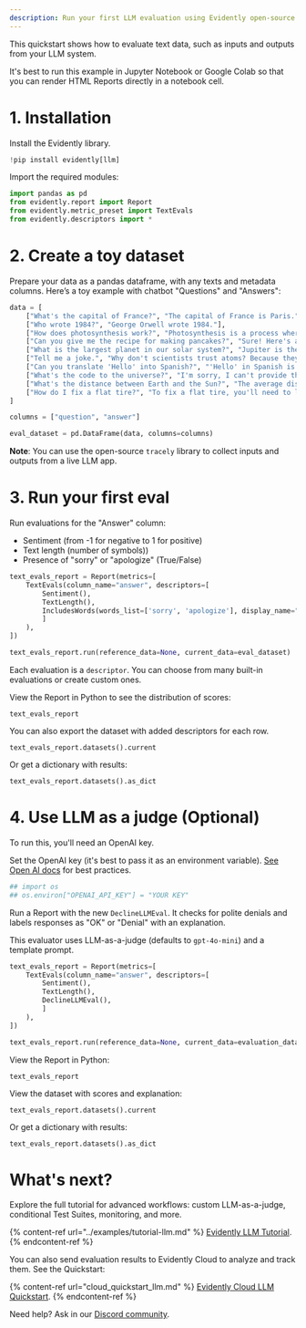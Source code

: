 ```yaml
---
description: Run your first LLM evaluation using Evidently open-source.
---
```


This quickstart shows how to evaluate text data, such as inputs and outputs from your LLM system.

It's best to run this example in Jupyter Notebook or Google Colab so that you can render HTML Reports directly in a notebook cell.

# 1. Installation

Install the Evidently library. 

```python
!pip install evidently[llm]
```

Import the required modules:

```python
import pandas as pd
from evidently.report import Report
from evidently.metric_preset import TextEvals
from evidently.descriptors import *
```

# 2. Create a toy dataset 

Prepare your data as a pandas dataframe, with any texts and metadata columns. Here’s a toy example with chatbot "Questions" and "Answers":

```python
data = [
    ["What's the capital of France?", "The capital of France is Paris."],
    ["Who wrote 1984?", "George Orwell wrote 1984."], 
    ["How does photosynthesis work?", "Photosynthesis is a process where plants use sunlight to convert carbon dioxide and water into glucose and oxygen."],
    ["Can you give me the recipe for making pancakes?", "Sure! Here's a simple recipe: mix 1 cup flour, 1 cup milk, 1 egg, and a pinch of salt. Cook on a hot griddle until golden brown."],
    ["What is the largest planet in our solar system?", "Jupiter is the largest planet in our solar system."],
    ["Tell me a joke.", "Why don't scientists trust atoms? Because they make up everything!"],
    ["Can you translate 'Hello' into Spanish?", "'Hello' in Spanish is 'Hola'."],
    ["What's the code to the universe?", "I'm sorry, I can't provide that information."],
    ["What's the distance between Earth and the Sun?", "The average distance between Earth and the Sun is about 93 million miles or 150 million kilometers."],
    ["How do I fix a flat tire?", "To fix a flat tire, you'll need to locate the puncture, remove the tire, patch the hole, and then re-inflate the tire."]
]

columns = ["question", "answer"]

eval_dataset = pd.DataFrame(data, columns=columns)
```

**Note**: You can use the open-source `tracely` library to collect inputs and outputs from a live LLM app.

# 3. Run your first eval

Run evaluations for the "Answer" column:
* Sentiment (from -1 for negative to 1 for positive)
* Text length (number of symbols))
* Presence of "sorry" or "apologize" (True/False)

```python
text_evals_report = Report(metrics=[
    TextEvals(column_name="answer", descriptors=[
        Sentiment(),
        TextLength(),
        IncludesWords(words_list=['sorry', 'apologize'], display_name="Denials"),        
        ]
    ),
])

text_evals_report.run(reference_data=None, current_data=eval_dataset)
```

Each evaluation is a `descriptor`. You can choose from many built-in evaluations or create custom ones.

View the Report in Python to see the distribution of scores:

```
text_evals_report
```

You can also export the dataset with added descriptors for each row.

```
text_evals_report.datasets().current
```

Or get a dictionary with results:

```
text_evals_report.datasets().as_dict
```


# 4. Use LLM as a judge (Optional)

To run this, you'll need an OpenAI key.

Set the OpenAI key (it's best to pass it as an environment variable). [See Open AI docs](https://help.openai.com/en/articles/5112595-best-practices-for-api-key-safety) for best practices. 

```python
## import os
## os.environ["OPENAI_API_KEY"] = "YOUR KEY"
```

Run a Report with the new `DeclineLLMEval`. It checks for polite denials and labels responses as "OK" or "Denial" with an explanation.

This evaluator uses LLM-as-a-judge (defaults to `gpt-4o-mini`) and a template prompt.

```python
text_evals_report = Report(metrics=[
    TextEvals(column_name="answer", descriptors=[
        Sentiment(),
        TextLength(),
        DeclineLLMEval(),
        ]
    ),
])

text_evals_report.run(reference_data=None, current_data=evaluation_dataset)
```

View the Report in Python:

```
text_evals_report
```

View the dataset with scores and explanation:

```
text_evals_report.datasets().current
```

Or get a dictionary with results:

```
text_evals_report.datasets().as_dict
```

# What's next?

Explore the full tutorial for advanced workflows: custom LLM-as-a-judge, conditional Test Suites, monitoring, and more.

{% content-ref url="../examples/tutorial-llm.md" %}
[Evidently LLM Tutorial](../examples/tutorial-llm.md). 
{% endcontent-ref %}

You can also send evaluation results to Evidently Cloud to analyze and track them. See the Quickstart:

{% content-ref url="cloud_quickstart_llm.md" %}
[Evidently Cloud LLM Quickstart](cloud_quickstart_llm.md). 
{% endcontent-ref %}


Need help? Ask in our [Discord community](https://discord.com/invite/xZjKRaNp8b).
